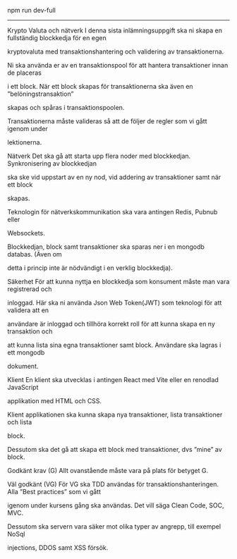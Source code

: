 npm run dev-full

---

Krypto Valuta och nätverk
I denna sista inlämningsuppgift ska ni skapa en fullständig blockkedja för en egen

kryptovaluta med transaktionshantering och validering av transaktionerna.

Ni ska använda er av en transaktionspool för att hantera transaktioner innan de placeras

i ett block. När ett block skapas för transaktionerna ska även en ”belöningstransaktion”

skapas och spåras i transaktionspoolen.

Transaktionerna måste valideras så att de följer de regler som vi gått igenom under

lektionerna.

Nätverk
Det ska gå att starta upp flera noder med blockkedjan. Synkronisering av blockkedjan

ska ske vid uppstart av en ny nod, vid addering av transaktioner samt när ett block

skapas.

Teknologin för nätverkskommunikation ska vara antingen Redis, Pubnub eller

Websockets.

Blockkedjan, block samt transaktioner ska sparas ner i en mongodb databas. (Även om

detta i princip inte är nödvändigt i en verklig blockkedja).

Säkerhet
För att kunna nyttja en blockkedja som konsument måste man vara registrerad och

inloggad. Här ska ni använda Json Web Token(JWT) som teknologi för att validera att en

användare är inloggad och tillhöra korrekt roll för att kunna skapa en ny transaktion och

att kunna lista sina egna transaktioner samt block. Användare ska lagras i ett mongodb

dokument.

Klient
En klient ska utvecklas i antingen React med Vite eller en renodlad JavaScript

applikation med HTML och CSS.

Klient applikationen ska kunna skapa nya transaktioner, lista transaktioner och lista

block.

Dessutom ska det gå att skapa ett block med transaktioner, dvs ”mine” av block.

Godkänt krav (G)
Allt ovanstående måste vara på plats för betyget G.

Väl godkänt (VG)
För VG ska TDD användas för transaktionshanteringen. Alla ”Best practices” som vi gått

igenom under kursens gång ska användas. Det vill säga Clean Code, SOC, MVC.

Dessutom ska servern vara säker mot olika typer av angrepp, till exempel NoSql

injections, DDOS samt XSS försök.
